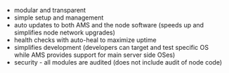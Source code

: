 - modular and transparent
- simple setup and management
- auto updates to both AMS and the node software (speeds up and simplifies node network upgrades)
- health checks with auto-heal to maximize uptime
- simplifies development (developers can target and test specific OS while AMS provides support for main server side OSes)
- security - all modules are audited (does not include audit of node code)